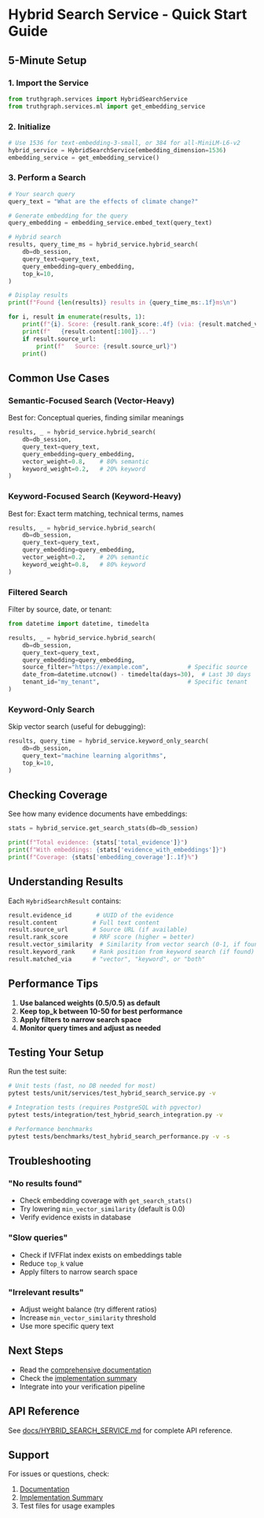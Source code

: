 # Hybrid Search Service - Quick Start Guide

## 5-Minute Setup

### 1. Import the Service

```python
from truthgraph.services import HybridSearchService
from truthgraph.services.ml import get_embedding_service
```

### 2. Initialize

```python
# Use 1536 for text-embedding-3-small, or 384 for all-MiniLM-L6-v2
hybrid_service = HybridSearchService(embedding_dimension=1536)
embedding_service = get_embedding_service()
```

### 3. Perform a Search

```python
# Your search query
query_text = "What are the effects of climate change?"

# Generate embedding for the query
query_embedding = embedding_service.embed_text(query_text)

# Hybrid search
results, query_time_ms = hybrid_service.hybrid_search(
    db=db_session,
    query_text=query_text,
    query_embedding=query_embedding,
    top_k=10,
)

# Display results
print(f"Found {len(results)} results in {query_time_ms:.1f}ms\n")

for i, result in enumerate(results, 1):
    print(f"{i}. Score: {result.rank_score:.4f} (via: {result.matched_via})")
    print(f"   {result.content[:100]}...")
    if result.source_url:
        print(f"   Source: {result.source_url}")
    print()
```

## Common Use Cases

### Semantic-Focused Search (Vector-Heavy)

Best for: Conceptual queries, finding similar meanings

```python
results, _ = hybrid_service.hybrid_search(
    db=db_session,
    query_text=query_text,
    query_embedding=query_embedding,
    vector_weight=0.8,    # 80% semantic
    keyword_weight=0.2,   # 20% keyword
)
```

### Keyword-Focused Search (Keyword-Heavy)

Best for: Exact term matching, technical terms, names

```python
results, _ = hybrid_service.hybrid_search(
    db=db_session,
    query_text=query_text,
    query_embedding=query_embedding,
    vector_weight=0.2,    # 20% semantic
    keyword_weight=0.8,   # 80% keyword
)
```

### Filtered Search

Filter by source, date, or tenant:

```python
from datetime import datetime, timedelta

results, _ = hybrid_service.hybrid_search(
    db=db_session,
    query_text=query_text,
    query_embedding=query_embedding,
    source_filter="https://example.com",           # Specific source
    date_from=datetime.utcnow() - timedelta(days=30),  # Last 30 days
    tenant_id="my_tenant",                         # Specific tenant
)
```

### Keyword-Only Search

Skip vector search (useful for debugging):

```python
results, query_time = hybrid_service.keyword_only_search(
    db=db_session,
    query_text="machine learning algorithms",
    top_k=10,
)
```

## Checking Coverage

See how many evidence documents have embeddings:

```python
stats = hybrid_service.get_search_stats(db=db_session)

print(f"Total evidence: {stats['total_evidence']}")
print(f"With embeddings: {stats['evidence_with_embeddings']}")
print(f"Coverage: {stats['embedding_coverage']:.1f}%")
```

## Understanding Results

Each `HybridSearchResult` contains:

```python
result.evidence_id       # UUID of the evidence
result.content          # Full text content
result.source_url       # Source URL (if available)
result.rank_score       # RRF score (higher = better)
result.vector_similarity  # Similarity from vector search (0-1, if found)
result.keyword_rank     # Rank position from keyword search (if found)
result.matched_via      # "vector", "keyword", or "both"
```

## Performance Tips

1. **Use balanced weights (0.5/0.5) as default**
2. **Keep top_k between 10-50 for best performance**
3. **Apply filters to narrow search space**
4. **Monitor query times and adjust as needed**

## Testing Your Setup

Run the test suite:

```bash
# Unit tests (fast, no DB needed for most)
pytest tests/unit/services/test_hybrid_search_service.py -v

# Integration tests (requires PostgreSQL with pgvector)
pytest tests/integration/test_hybrid_search_integration.py -v

# Performance benchmarks
pytest tests/benchmarks/test_hybrid_search_performance.py -v -s
```

## Troubleshooting

### "No results found"
- Check embedding coverage with `get_search_stats()`
- Try lowering `min_vector_similarity` (default is 0.0)
- Verify evidence exists in database

### "Slow queries"
- Check if IVFFlat index exists on embeddings table
- Reduce `top_k` value
- Apply filters to narrow search space

### "Irrelevant results"
- Adjust weight balance (try different ratios)
- Increase `min_vector_similarity` threshold
- Use more specific query text

## Next Steps

- Read the [comprehensive documentation](docs/HYBRID_SEARCH_SERVICE.md)
- Check the [implementation summary](HYBRID_SEARCH_IMPLEMENTATION_SUMMARY.md)
- Integrate into your verification pipeline

## API Reference

See [docs/HYBRID_SEARCH_SERVICE.md](docs/HYBRID_SEARCH_SERVICE.md) for complete API reference.

## Support

For issues or questions, check:
1. [Documentation](docs/HYBRID_SEARCH_SERVICE.md)
2. [Implementation Summary](HYBRID_SEARCH_IMPLEMENTATION_SUMMARY.md)
3. Test files for usage examples
